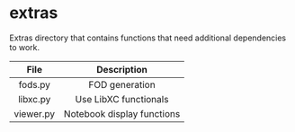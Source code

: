 # extras

Extras directory that contains functions that need additional dependencies to work.

| File        | Description |
| :---------: | :---------: |
| fods.py     | FOD generation |
| libxc.py    | Use LibXC functionals |
| viewer.py   | Notebook display functions |
